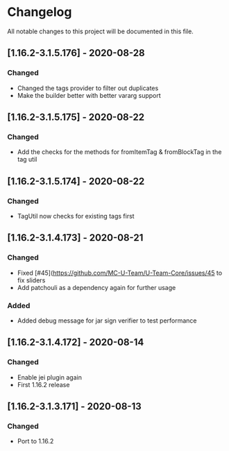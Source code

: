 # Changelog
All notable changes to this project will be documented in this file.

## [1.16.2-3.1.5.176] - 2020-08-28
### Changed
 - Changed the tags provider to filter out duplicates
 - Make the builder better with better vararg support

## [1.16.2-3.1.5.175] - 2020-08-22
### Changed
 - Add the checks for the methods for fromItemTag & fromBlockTag in the tag util

## [1.16.2-3.1.5.174] - 2020-08-22
### Changed
 - TagUtil now checks for existing tags first

## [1.16.2-3.1.4.173] - 2020-08-21
### Changed
 - Fixed [#45](https://github.com/MC-U-Team/U-Team-Core/issues/45 to fix sliders
 - Add patchouli as a dependency again for further usage
 
### Added
 - Added debug message for jar sign verifier to test performance

## [1.16.2-3.1.4.172] - 2020-08-14
### Changed
 - Enable jei plugin again
 - First 1.16.2 release

## [1.16.2-3.1.3.171] - 2020-08-13
### Changed
 - Port to 1.16.2
